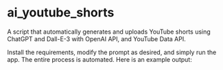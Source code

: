 # ai_youtube_shorts
A script that automatically generates and uploads YouTube shorts using ChatGPT and Dall-E-3 with OpenAI API, and YouTube Data API.

Install the requirements, modify the prompt as desired, and simply run the app. The entire process is automated. Here is an example output:


